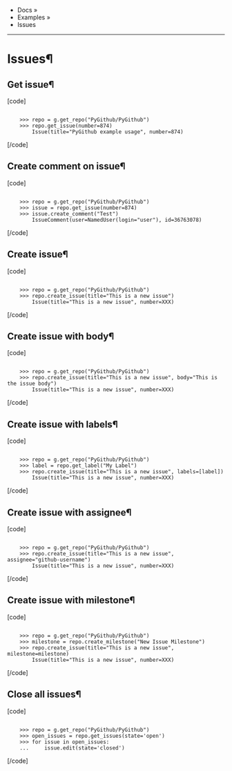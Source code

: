   + Docs »
  + Examples »
  + Issues

* * *
# Issues¶

## Get issue¶

[code]

```

    >>> repo = g.get_repo("PyGithub/PyGithub")
    >>> repo.get_issue(number=874)
        Issue(title="PyGithub example usage", number=874)

```

[/code]

## Create comment on issue¶

[code]

```

    >>> repo = g.get_repo("PyGithub/PyGithub")
    >>> issue = repo.get_issue(number=874)
    >>> issue.create_comment("Test")
        IssueComment(user=NamedUser(login="user"), id=36763078)

```

[/code]

## Create issue¶

[code]

```

    >>> repo = g.get_repo("PyGithub/PyGithub")
    >>> repo.create_issue(title="This is a new issue")
        Issue(title="This is a new issue", number=XXX)

```

[/code]

## Create issue with body¶

[code]

```

    >>> repo = g.get_repo("PyGithub/PyGithub")
    >>> repo.create_issue(title="This is a new issue", body="This is the issue body")
        Issue(title="This is a new issue", number=XXX)

```

[/code]

## Create issue with labels¶

[code]

```

    >>> repo = g.get_repo("PyGithub/PyGithub")
    >>> label = repo.get_label("My Label")
    >>> repo.create_issue(title="This is a new issue", labels=[label])
        Issue(title="This is a new issue", number=XXX)

```

[/code]

## Create issue with assignee¶

[code]

```

    >>> repo = g.get_repo("PyGithub/PyGithub")
    >>> repo.create_issue(title="This is a new issue", assignee="github-username")
        Issue(title="This is a new issue", number=XXX)

```

[/code]

## Create issue with milestone¶

[code]

```

    >>> repo = g.get_repo("PyGithub/PyGithub")
    >>> milestone = repo.create_milestone("New Issue Milestone")
    >>> repo.create_issue(title="This is a new issue", milestone=milestone)
        Issue(title="This is a new issue", number=XXX)

```

[/code]

## Close all issues¶

[code]

```

    >>> repo = g.get_repo("PyGithub/PyGithub")
    >>> open_issues = repo.get_issues(state='open')
    >>> for issue in open_issues:
    ...     issue.edit(state='closed')

```

[/code]
